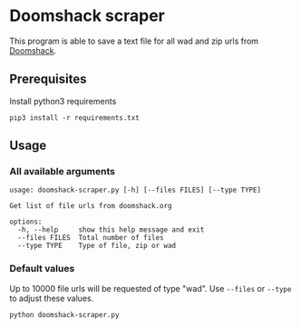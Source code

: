 # Doomshack scraper

This program is able to save a text file for all wad and zip urls from [Doomshack](https://doomshack.org/).

## Prerequisites
Install python3 requirements
```
pip3 install -r requirements.txt
```

## Usage
### All available arguments
```
usage: doomshack-scraper.py [-h] [--files FILES] [--type TYPE]

Get list of file urls from doomshack.org

options:
  -h, --help     show this help message and exit
  --files FILES  Total number of files
  --type TYPE    Type of file, zip or wad
```
### Default values
Up to 10000 file urls will be requested of type "wad". Use `--files` or `--type` to adjust these values.
```
python doomshack-scraper.py
```